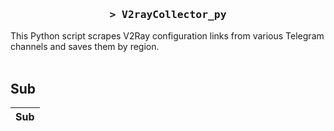 <h3 align="center">
    <samp>&gt; V2rayCollector_py</samp>
</h3>

This Python script scrapes V2Ray configuration links from various Telegram channels and saves them by region.
<br>
<br>
## Sub
| Sub |
|-----|
























































































































































































































































































































































































































































































































































































































































































































































































































































































































































































































































































































































































































































































































































































































































































































































































































































































































































































































































































































































































































































































































































































































































































































































































































































































































































































































































































































































































































































































































































































































































































































































































































































































































































































































































































































































































































































































































































































































































































































































































































































































































































































































































































































































